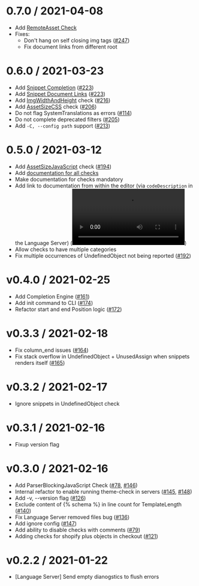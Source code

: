 
0.7.0 / 2021-04-08
==================

  * Add [RemoteAsset Check](/docs/checks/remote_asset.md)
  * Fixes:
    * Don't hang on self closing img tags ([#247](https://github.com/shopify/theme-check/issues/247))
    * Fix document links from different root

0.6.0 / 2021-03-23
==================

  * Add [Snippet Completion](https://screenshot.click/23-22-5tyee-kv5vl.mp4) ([#223](https://github.com/shopify/theme-check/issues/223))
  * Add [Snippet Document Links](https://screenshot.click/23-09-71h84-pp23z.mp4) ([#223](https://github.com/shopify/theme-check/issues/223))
  * Add [ImgWidthAndHeight](/docs/checks/img_width_and_height.md) check ([#216](https://github.com/shopify/theme-check/issues/216))
  * Add [AssetSizeCSS](/docs/checks/asset_size_css.md) check ([#206](https://github.com/shopify/theme-check/issues/206))
  * Do not flag SystemTranslations as errors ([#114](https://github.com/shopify/theme-check/issues/114))
  * Do not complete deprecated filters ([#205](https://github.com/shopify/theme-check/issues/205))
  * Add `-C, --config path` support ([#213](https://github.com/shopify/theme-check/issues/213))

0.5.0 / 2021-03-12
==================

  * Add [AssetSizeJavaScript](/docs/checks/asset_size_javascript.md) check ([#194](https://github.com/Shopify/theme-check/pull/194))
  * Add [documentation for all checks](/docs/checks)
  * Make documentation for checks mandatory
  * Add link to documentation from within the editor (via `codeDescription` in the Language Server) (![Demo](https://screenshot.click/10-29-cjx7r-4asor.mp4))
  * Allow checks to have multiple categories
  * Fix multiple occurrences of UndefinedObject not being reported ([#192](https://github.com/shopify/theme-check/issues/192))

v0.4.0 / 2021-02-25
==================

  * Add Completion Engine ([#161](https://github.com/shopify/theme-check/issues/161))
  * Add init command to CLI ([#174](https://github.com/shopify/theme-check/issues/174))
  * Refactor start and end Position logic ([#172](https://github.com/shopify/theme-check/issues/172))

v0.3.3 / 2021-02-18
==================

  * Fix column_end issues ([#164](https://github.com/Shopify/theme-check/issues/164))
  * Fix stack overflow in UndefinedObject + UnusedAssign when snippets renders itself ([#165](https://github.com/Shopify/theme-check/issues/165))

v0.3.2 / 2021-02-17
==================

  * Ignore snippets in UndefinedObject check

v0.3.1 / 2021-02-16
===================

  * Fixup version flag

v0.3.0 / 2021-02-16
===================

  * Add ParserBlockingJavaScript Check ([#78](https://github.com/Shopify/theme-check/issues/78), [#146](https://github.com/Shopify/theme-check/issues/146))
  * Internal refactor to enable running theme-check in servers ([#145](https://github.com/Shopify/theme-check/issues/145), [#148](https://github.com/Shopify/theme-check/issues/148))
  * Add -v, --version flag ([#126](https://github.com/Shopify/theme-check/issues/126))
  * Exclude content of {% schema %} in line count for TemplateLength ([#140](https://github.com/Shopify/theme-check/issues/140))
  * Fix Language Server removed files bug ([#136](https://github.com/Shopify/theme-check/issues/136))
  * Add ignore config ([#147](https://github.com/Shopify/theme-check/issues/147))
  * Add ability to disable checks with comments ([#79](https://github.com/Shopify/theme-check/issues/79))
  * Adding checks for shopify plus objects in checkout ([#121](https://github.com/Shopify/theme-check/issues/121))

v0.2.2 / 2021-01-22
===================

  * [Language Server] Send empty dianogstics to flush errors
